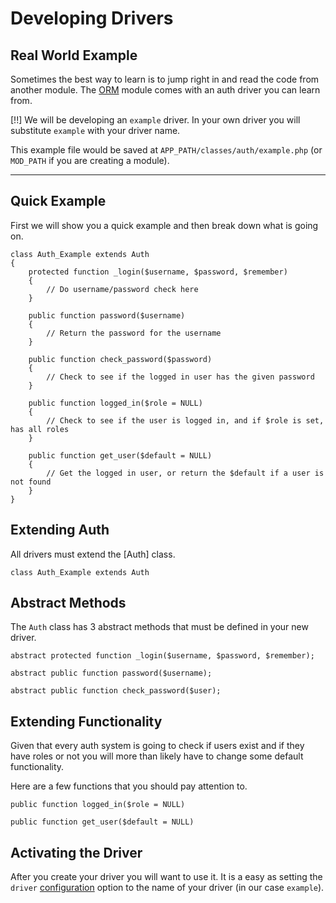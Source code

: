 # Developing Drivers

## Real World Example

Sometimes the best way to learn is to jump right in and read the code from another module. The [ORM](https://github.com/kohana/orm/blob/3.2/develop/classes/kohana/auth/orm.php) module comes with an auth driver you can learn from.

[!!] We will be developing an `example` driver. In your own driver you will substitute `example` with your driver name.

This example file would be saved at `APP_PATH/classes/auth/example.php` (or `MOD_PATH` if you are creating a module).

---

## Quick Example

First we will show you a quick example and then break down what is going on.

~~~
class Auth_Example extends Auth
{
	protected function _login($username, $password, $remember)
	{
		// Do username/password check here
	}

	public function password($username)
	{
		// Return the password for the username
	}

	public function check_password($password)
	{
		// Check to see if the logged in user has the given password
	}

	public function logged_in($role = NULL)
	{
		// Check to see if the user is logged in, and if $role is set, has all roles
	}

	public function get_user($default = NULL)
	{
		// Get the logged in user, or return the $default if a user is not found
	}
}
~~~

## Extending Auth

All drivers must extend the [Auth] class.

	class Auth_Example extends Auth

## Abstract Methods

The `Auth` class has 3 abstract methods that must be defined in your new driver.

~~~
abstract protected function _login($username, $password, $remember);

abstract public function password($username);

abstract public function check_password($user);
~~~

## Extending Functionality

Given that every auth system is going to check if users exist and if they have roles or not you will more than likely have to change some default functionality.

Here are a few functions that you should pay attention to.

~~~
public function logged_in($role = NULL)

public function get_user($default = NULL)
~~~

## Activating the Driver

After you create your driver you will want to use it. It is a easy as setting the `driver` [configuration](config) option to the name of your driver (in our case `example`).
